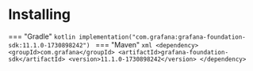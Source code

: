 # Installing

=== "Gradle"
    ```kotlin
    implementation("com.grafana:grafana-foundation-sdk:11.1.0-1730898242")
    ```
=== "Maven"
    ```xml
    <dependency>
        <groupId>com.grafana</groupId>
        <artifactId>grafana-foundation-sdk</artifactId>
        <version>11.1.0-1730898242</version>
    </dependency>
    ```
